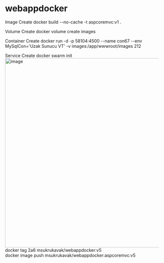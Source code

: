 # webappdocker
Image Create
docker build --no-cache -t aspcoremvc:v1 . 

Volume Create
docker volume create images 

Container Create
docker run -d  -p 58104:4500 --name con67 --env MySqlCon='Uzak Sunucu VT' -v images:/app/wwwroot/images 212

Service Create
docker swarm init
<img width="621" alt="image" src="https://user-images.githubusercontent.com/18085037/200789502-291b9894-6201-417e-83bd-2ac2f000686a.png">
docker tag 2a6 msukrukavak/webappdocker:v5  
docker image push msukrukavak/webappdocker:aspcoremvc:v5 
